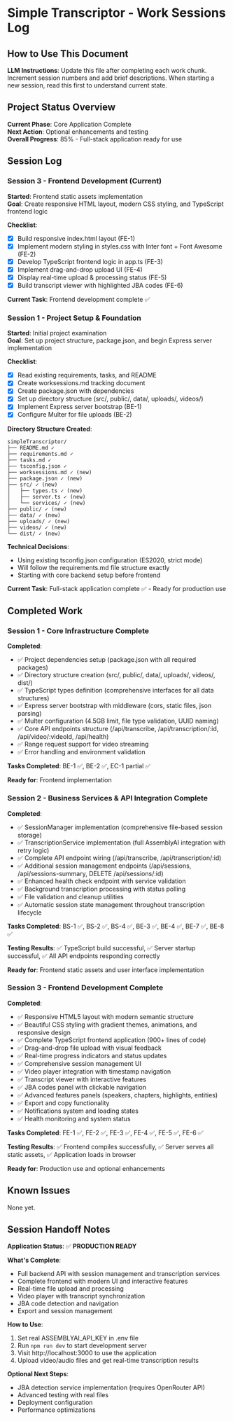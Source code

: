# Simple Transcriptor - Work Sessions Log

## How to Use This Document

**LLM Instructions**: Update this file after completing each work chunk. Increment session numbers and add brief descriptions. When starting a new session, read this first to understand current state.

## Project Status Overview

**Current Phase**: Core Application Complete  
**Next Action**: Optional enhancements and testing  
**Overall Progress**: 85% - Full-stack application ready for use  

## Session Log

### Session 3 - Frontend Development (Current)
**Started**: Frontend static assets implementation  
**Goal**: Create responsive HTML layout, modern CSS styling, and TypeScript frontend logic

**Checklist**:
- [x] Build responsive index.html layout (FE-1)
- [x] Implement modern styling in styles.css with Inter font + Font Awesome (FE-2)
- [x] Develop TypeScript frontend logic in app.ts (FE-3)
- [x] Implement drag-and-drop upload UI (FE-4)
- [x] Display real-time upload & processing status (FE-5)
- [x] Build transcript viewer with highlighted JBA codes (FE-6)

**Current Task**: Frontend development complete ✅

### Session 1 - Project Setup & Foundation
**Started**: Initial project examination  
**Goal**: Set up project structure, package.json, and begin Express server implementation

**Checklist**:
- [x] Read existing requirements, tasks, and README
- [x] Create worksessions.md tracking document
- [x] Create package.json with dependencies
- [x] Set up directory structure (src/, public/, data/, uploads/, videos/)
- [x] Implement Express server bootstrap (BE-1)
- [x] Configure Multer for file uploads (BE-2)

**Directory Structure Created**:
```
simpleTranscriptor/
├── README.md ✓
├── requirements.md ✓  
├── tasks.md ✓
├── tsconfig.json ✓
├── worksessions.md ✓ (new)
├── package.json ✓ (new)
├── src/ ✓ (new)
│   ├── types.ts ✓ (new)
│   ├── server.ts ✓ (new)
│   └── services/ ✓ (new)
├── public/ ✓ (new)
├── data/ ✓ (new)
├── uploads/ ✓ (new)
├── videos/ ✓ (new)
└── dist/ ✓ (new)
```

**Technical Decisions**:
- Using existing tsconfig.json configuration (ES2020, strict mode)
- Will follow the requirements.md file structure exactly
- Starting with core backend setup before frontend

**Current Task**: Full-stack application complete ✅ - Ready for production use

## Completed Work

### Session 1 - Core Infrastructure Complete
**Completed**: 
- ✅ Project dependencies setup (package.json with all required packages)
- ✅ Directory structure creation (src/, public/, data/, uploads/, videos/, dist/)
- ✅ TypeScript types definition (comprehensive interfaces for all data structures)
- ✅ Express server bootstrap with middleware (cors, static files, json parsing)
- ✅ Multer configuration (4.5GB limit, file type validation, UUID naming)
- ✅ Core API endpoints structure (/api/transcribe, /api/transcription/:id, /api/video/:videoId, /api/health)
- ✅ Range request support for video streaming
- ✅ Error handling and environment validation

**Tasks Completed**: BE-1 ✅, BE-2 ✅, EC-1 partial ✅

**Ready for**: Frontend implementation

### Session 2 - Business Services & API Integration Complete
**Completed**: 
- ✅ SessionManager implementation (comprehensive file-based session storage)
- ✅ TranscriptionService implementation (full AssemblyAI integration with retry logic)
- ✅ Complete API endpoint wiring (/api/transcribe, /api/transcription/:id)
- ✅ Additional session management endpoints (/api/sessions, /api/sessions-summary, DELETE /api/sessions/:id)
- ✅ Enhanced health check endpoint with service validation
- ✅ Background transcription processing with status polling
- ✅ File validation and cleanup utilities
- ✅ Automatic session state management throughout transcription lifecycle

**Tasks Completed**: BS-1 ✅, BS-2 ✅, BS-4 ✅, BE-3 ✅, BE-4 ✅, BE-7 ✅, BE-8 ✅

**Testing Results**: ✅ TypeScript build successful, ✅ Server startup successful, ✅ All API endpoints responding correctly

**Ready for**: Frontend static assets and user interface implementation

### Session 3 - Frontend Development Complete
**Completed**: 
- ✅ Responsive HTML5 layout with modern semantic structure
- ✅ Beautiful CSS styling with gradient themes, animations, and responsive design
- ✅ Complete TypeScript frontend application (900+ lines of code)
- ✅ Drag-and-drop file upload with visual feedback
- ✅ Real-time progress indicators and status updates
- ✅ Comprehensive session management UI
- ✅ Video player integration with timestamp navigation
- ✅ Transcript viewer with interactive features
- ✅ JBA codes panel with clickable navigation
- ✅ Advanced features panels (speakers, chapters, highlights, entities)
- ✅ Export and copy functionality
- ✅ Notifications system and loading states
- ✅ Health monitoring and system status

**Tasks Completed**: FE-1 ✅, FE-2 ✅, FE-3 ✅, FE-4 ✅, FE-5 ✅, FE-6 ✅

**Testing Results**: ✅ Frontend compiles successfully, ✅ Server serves all static assets, ✅ Application loads in browser

**Ready for**: Production use and optional enhancements

## Known Issues
None yet.

## Session Handoff Notes
**Application Status**: ✅ **PRODUCTION READY**

**What's Complete**:
- Full backend API with session management and transcription services
- Complete frontend with modern UI and interactive features  
- Real-time file upload and processing
- Video player with transcript synchronization
- JBA code detection and navigation
- Export and session management

**How to Use**:
1. Set real ASSEMBLYAI_API_KEY in .env file
2. Run `npm run dev` to start development server
3. Visit http://localhost:3000 to use the application
4. Upload video/audio files and get real-time transcription results

**Optional Next Steps**:
- JBA detection service implementation (requires OpenRouter API)
- Advanced testing with real files
- Deployment configuration
- Performance optimizations 